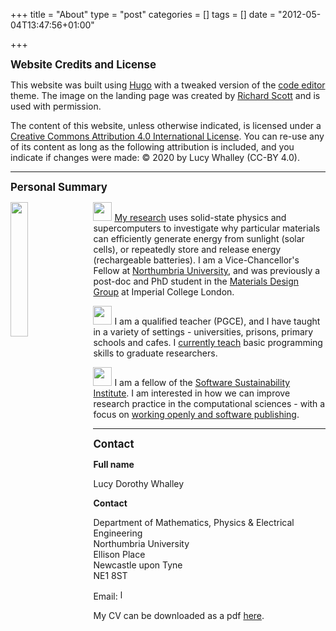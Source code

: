 +++
title = "About"
type = "post"
categories = []
tags = []
date = "2012-05-04T13:47:56+01:00"

+++

<big> <b> Website Credits and License</b> </big>

This website was built using [Hugo](https://gohugo.io) with a tweaked version of the [code editor](https://github.com/aubm/hugo-code-editor-theme/) theme. The image on the landing page was created by [Richard Scott](https://richard-scott.info/home.html) and is used with permission.

The content of this website, unless otherwise indicated, is licensed under a [Creative Commons Attribution 4.0 International License](https://creativecommons.org/licenses/by/4.0/). You can re-use any of its content as long as the following attribution is included, and you indicate if changes were made: © 2020 by Lucy Whalley (CC-BY 4.0).

---------------
<big> <b> Personal Summary </b> </big>

<img src="../images/mum.jpg" style="width: 23.5%; float: left; margin-bottom: 0em; margin-right: 1em">

<img src="./images/lattice_icon.png" width="30" height="30"> [My research](http://lucydot.github.io/research/) uses solid-state physics and supercomputers to investigate why particular materials can efficiently generate energy from sunlight (solar cells), or repeatedly store and release energy (rechargeable batteries). I am a Vice-Chancellor's Fellow at [Northumbria University](https://www.northumbria.ac.uk/about-us/academic-departments/mathematics-physics-and-electrical-engineering/research/), and was previously a post-doc and PhD student in the [Materials Design Group](https://wmd-group.github.io/) at Imperial College London.

<img src="./images/teaching_icon.png" width="30" height="30"> I am a qualified teacher (PGCE), and I have taught in a variety of settings - universities, prisons, primary schools and cafes. I [currently teach](http://lucydot.github.io/teaching/) basic programming skills to graduate researchers.

<img src="./images/coding_icon.png" width="30" height="30"> I am a fellow of the [Software Sustainability Institute](https://software.ac.uk/about). I am interested in how we can improve research practice in the computational sciences - with a focus on [working openly and software publishing](https://lucydot.github.io/slides/SSI_0219/).

-----------------
<big> <b> Contact </b> </big>

<b> Full name </b>

Lucy Dorothy Whalley

<b> Contact </b>

Department of Mathematics, Physics & Electrical Engineering </br>
Northumbria University </br>
Ellison Place </br>
Newcastle upon Tyne </br>
NE1 8ST </br>

Email: <img src="../images/email_uni.png" height="16" alt="l dot whalley at northumbria dot ac dot uk"> 

My CV can be downloaded as a pdf [here](./LW_resume.pdf).